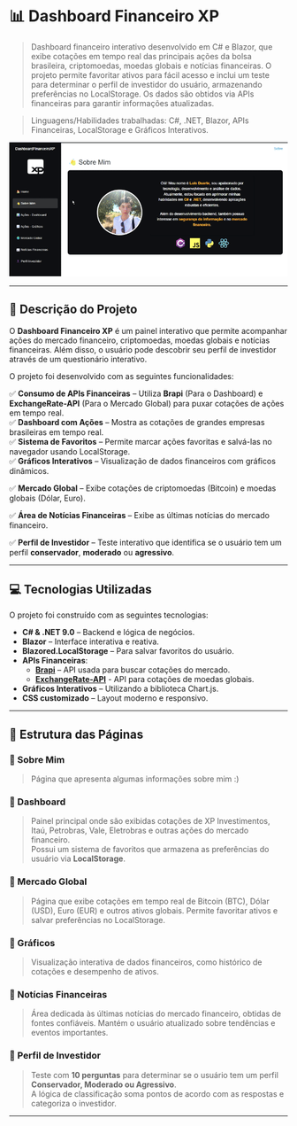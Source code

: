 # 📊 Dashboard Financeiro XP  
>Dashboard financeiro interativo desenvolvido em C# e Blazor, que exibe cotações em tempo real das principais ações da bolsa brasileira, criptomoedas, moedas globais e notícias financeiras. O projeto permite favoritar ativos para fácil acesso e inclui um teste para determinar o perfil de investidor do usuário, armazenando preferências no LocalStorage. Os dados são obtidos via APIs financeiras para garantir informações atualizadas.

>Linguagens/Habilidades trabalhadas: C#, .NET, Blazor, APIs Financeiras, LocalStorage e Gráficos Interativos.



![Demonstração do Projeto](gifatualizado.gif)

---

## 📌 Descrição do Projeto  
O **Dashboard Financeiro XP** é um painel interativo que permite acompanhar ações do mercado financeiro, criptomoedas, moedas globais e notícias financeiras. Além disso, o usuário pode descobrir seu perfil de investidor através de um questionário interativo.

O projeto foi desenvolvido com as seguintes funcionalidades:

✅ **Consumo de APIs Financeiras** – Utiliza **Brapi** (Para o Dashboard) e **ExchangeRate-API** (Para o Mercado Global) para puxar cotações de ações em tempo real.  
✅ **Dashboard com Ações** – Mostra as cotações de grandes empresas brasileiras em tempo real.  
✅ **Sistema de Favoritos** – Permite marcar ações favoritas e salvá-las no navegador usando LocalStorage.  
✅ **Gráficos Interativos** – Visualização de dados financeiros com gráficos dinâmicos.

✅ **Mercado Global** – Exibe cotações de criptomoedas (Bitcoin) e moedas globais (Dólar, Euro).

✅ **Área de Notícias Financeiras** – Exibe as últimas notícias do mercado financeiro.

✅ **Perfil de Investidor** – Teste interativo que identifica se o usuário tem um perfil **conservador**, **moderado** ou **agressivo**.  

---

## 💻 Tecnologias Utilizadas  
O projeto foi construído com as seguintes tecnologias:

- **C# & .NET 9.0** – Backend e lógica de negócios.  
- **Blazor** – Interface interativa e reativa.  
- **Blazored.LocalStorage** – Para salvar favoritos do usuário.  
- **APIs Financeiras**:
  - **[Brapi](https://brapi.dev/)** – API usada para buscar cotações do mercado.
  - **[ExchangeRate-API](https://www.exchangerate-api.com)** - API para cotações de moedas globais.
- **Gráficos Interativos** – Utilizando a biblioteca Chart.js.
- **CSS customizado** – Layout moderno e responsivo.  

---

## 📂 Estrutura das Páginas  

### 📌 Sobre Mim  
> Página que apresenta algumas informações sobre mim :) 

### 📌 Dashboard  
> Painel principal onde são exibidas cotações de XP Investimentos, Itaú, Petrobras, Vale, Eletrobras e outras ações do mercado financeiro.  
> Possui um sistema de favoritos que armazena as preferências do usuário via **LocalStorage**.

### 📌 Mercado Global
> Página que exibe cotações em tempo real de Bitcoin (BTC), Dólar (USD), Euro (EUR) e outros ativos globais.
> Permite favoritar ativos e salvar preferências no LocalStorage.

### 📌 Gráficos
> Visualização interativa de dados financeiros, como histórico de cotações e desempenho de ativos.

### 📌 Notícias Financeiras
> Área dedicada às últimas notícias do mercado financeiro, obtidas de fontes confiáveis.
> Mantém o usuário atualizado sobre tendências e eventos importantes.

### 📌 Perfil de Investidor  
> Teste com **10 perguntas** para determinar se o usuário tem um perfil **Conservador, Moderado ou Agressivo**.  
> A lógica de classificação soma pontos de acordo com as respostas e categoriza o investidor.

---

